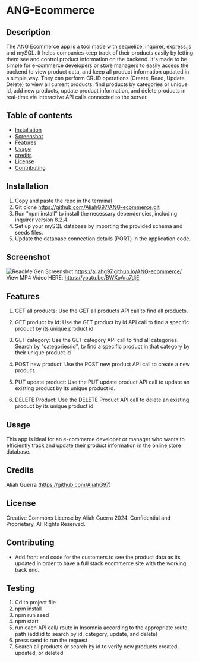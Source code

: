 # ANG-Ecommerce

## Description
The ANG Ecommerce app is a tool made with sequelize, inquirer, express.js and mySQL. It helps companies keep track of their products easily by letting them see and control product information on the backend. It's made to be simple for e-commerce developers or store managers to  easily access the backend to view product data, and keep all product information updated in a simple way. They can perform CRUD operations (Create, Read, Update, Delete) to view all current products, find products by categories or unique id, add new products, update product information, and delete products in real-time via interactive API calls connected to the server.

## Table of contents
- [Installation](#installation)
- [Screenshot](#screenshot)
- [Features](#features)
- [Usage](#usage)
- [credits](#credits)
- [License](#license)
- [Contributing](#contributing)


## Installation
1. Copy and paste the repo in the terminal
2. Git clone https://github.com/AliahG97/ANG-ecommerce.git
3. Run "npm install" to install the necessary dependencies, including inquirer version 8.2.4.
4. Set up your mySQL database by importing the provided schema and seeds files.
5. Update the database connection details (PORT) in the application code.

## Screenshot
![ReadMe Gen Screenshot](./Assets/ang-ecommerce-screenshot.gif)
https://aliahg97.github.io/ANG-ecommerce/ View MP4 Video HERE: https://youtu.be/BWXoAra7djE


## Features

1. GET all products: Use the GET all products API call to find all products.

2. GET product by id: Use the GET product by id API call to find a specific product by its unique product id.

3. GET category: Use the GET category API call to find all categories. Search by "categories/id", to find a specific product in that category by their unique product id

4. POST new product: Use the POST new product API call to create a new product.

5. PUT update product: Use the PUT update product API call to update an existing product by its unique product id.

6. DELETE Product: Use the DELETE Product API call to delete an existing product by its unique product id.


## Usage
This app is ideal for an e-commerce developer or manager who wants to efficiently track and update their product information in the online store database.

## Credits
Aliah Guerra (https://github.com/AliahG97)

## License
Creative Commons License
by Aliah Guerra 2024. Confidential and Proprietary. All Rights Reserved.

## Contributing
- Add front end code for the customers to see the product data as its updated in order to have a full stack ecommerce site with the working back end.

## Testing
1. Cd to project file
2. npm install
3. npm run seed
4. npm start
5. run each API call/ route in Insomnia according to the appropriate route path (add id to search by id, category, update, and delete)
6. press send to run the request
7. Search all products or search by id to verify new products created, updated, or deleted



